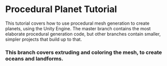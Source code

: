 # Procedural Planet Tutorial

This tutorial covers how to use procedural mesh generation to create planets, using the Unity Engine. The master branch contains the most elaborate procedural generation code, but other branches contain smaller, simpler projects that build up to that.

### This branch covers extruding and coloring the mesh, to create oceans and landforms.